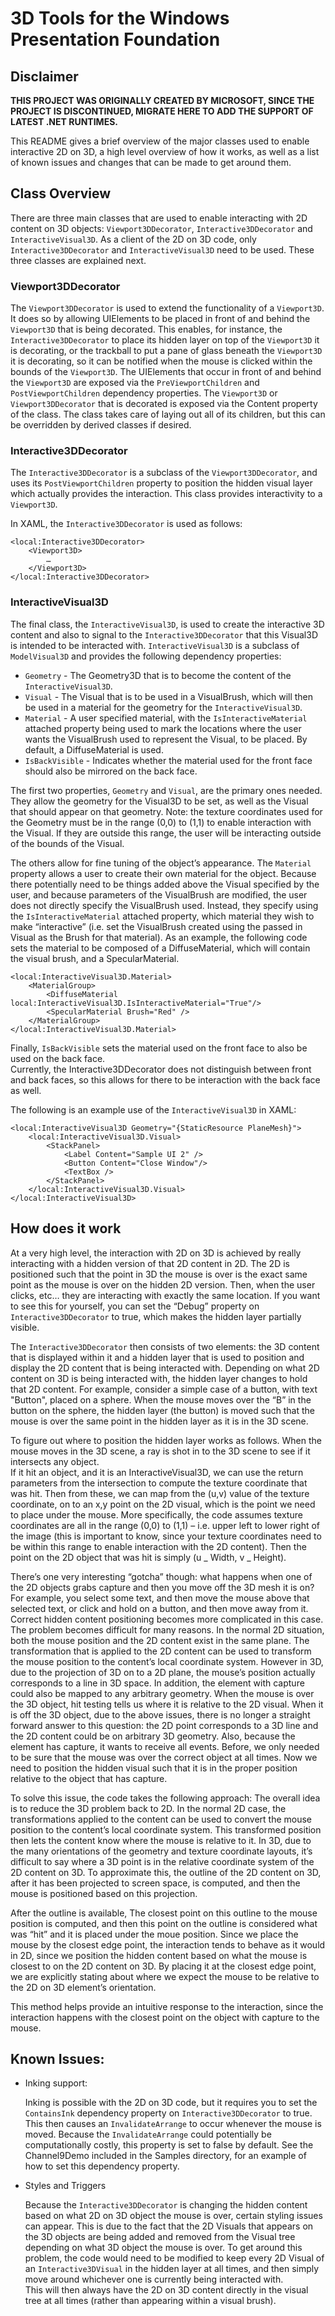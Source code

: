 # 3D Tools for the Windows Presentation Foundation

## Disclaimer

**THIS PROJECT WAS ORIGINALLY CREATED BY MICROSOFT, SINCE THE PROJECT IS DISCONTINUED, MIGRATE HERE TO ADD THE SUPPORT OF LATEST .NET RUNTIMES.**

This README gives a brief overview of the major classes used to enable
interactive 2D on 3D, a high level overview of how it works,
as well as a list of known issues and changes that can be made to get
around them.

## Class Overview

There are three main classes that are used to enable interacting with 2D
content on 3D objects: `Viewport3DDecorator`, `Interactive3DDecorator` and
`InteractiveVisual3D`. As a client of the 2D on 3D code, only `Interactive3DDecorator`
and `InteractiveVisual3D` need to be used. These three classes are explained next.

### Viewport3DDecorator

The `Viewport3DDecorator` is used to extend the functionality of a `Viewport3D`.  
It does so by allowing UIElements to be placed in front of and behind the
`Viewport3D` that is being decorated. This enables, for instance, the
`Interactive3DDecorator` to place its hidden layer on top of the `Viewport3D` it
is decorating, or the trackball to put a pane of glass beneath the `Viewport3D`
it is decorating, so it can be notified when the mouse is clicked within
the bounds of the `Viewport3D`. The UIElements that occur in front of and behind the
`Viewport3D` are exposed via the `PreViewportChildren` and `PostViewportChildren` dependency
properties. The `Viewport3D` or `Viewport3DDecorator` that is decorated is exposed
via the Content property of the class. The class takes care of laying out all
of its children, but this can be overridden by derived classes if desired.

### Interactive3DDecorator

The `Interactive3DDecorator` is a subclass of the `Viewport3DDecorator`, and uses
its `PostViewportChildren` property to position the hidden visual layer which
actually provides the interaction. This class provides interactivity to a `Viewport3D`.

In XAML, the `Interactive3DDecorator` is used as follows:

    <local:Interactive3DDecorator>
    	<Viewport3D>
    		…
    	</Viewport3D>
    </local:Interactive3DDecorator>

### InteractiveVisual3D

The final class, the `InteractiveVisual3D`, is used to create the interactive 3D content
and also to signal to the `Interactive3DDecorator` that this Visual3D is intended to
be interacted with. `InteractiveVisual3D` is a subclass of `ModelVisual3D` and provides
the following dependency properties:

- `Geometry` - The Geometry3D that is to become the content of the `InteractiveVisual3D`.
- `Visual` - The Visual that is to be used in a VisualBrush, which will then
  be used in a material for the geometry for the `InteractiveVisual3D`.
- `Material` - A user specified material, with the `IsInteractiveMaterial` attached
  property being used to mark the locations where the user wants the
  VisualBrush used to represent the Visual, to be placed. By default,
  a DiffuseMaterial is used.
- `IsBackVisible` - Indicates whether the material used for the front face should also be
  mirrored on the back face.

The first two properties, `Geometry` and `Visual`, are the primary ones needed. They allow
the geometry for the Visual3D to be set, as well as the Visual that should appear on that
geometry. Note: the texture coordinates used for the Geometry must be in the range
(0,0) to (1,1) to enable interaction with the Visual. If they are outside this range, the
user will be interacting outside of the bounds of the Visual.

The others allow for fine tuning of the object’s appearance. The `Material` property allows
a user to create their own material for the object. Because there potentially need to be
things added above the Visual specified by the user, and because parameters of the
VisualBrush are modified, the user does not directly specify the VisualBrush used. Instead,
they specify using the `IsInteractiveMaterial` attached property, which material they wish to
make “interactive” (i.e. set the VisualBrush created using the passed in Visual as the
Brush for that material). As an example, the following code sets the material to be composed
of a DiffuseMaterial, which will contain the visual brush, and a SpecularMaterial.

    <local:InteractiveVisual3D.Material>
    	<MaterialGroup>
    		<DiffuseMaterial local:InteractiveVisual3D.IsInteractiveMaterial="True"/>
    		<SpecularMaterial Brush="Red" />
    	</MaterialGroup>
    </local:InteractiveVisual3D.Material>

Finally, `IsBackVisible` sets the material used on the front face to also be used on the back face.  
Currently, the Interactive3DDecorator does not distinguish between front and back faces, so this
allows for there to be interaction with the back face as well.

The following is an example use of the `InteractiveVisual3D` in XAML:

    <local:InteractiveVisual3D Geometry="{StaticResource PlaneMesh}">
    	<local:InteractiveVisual3D.Visual>
    		<StackPanel>
    			<Label Content="Sample UI 2" />
    			<Button Content="Close Window"/>
    			<TextBox />
    		</StackPanel>
    	</local:InteractiveVisual3D.Visual>
    </local:InteractiveVisual3D>

## How does it work

At a very high level, the interaction with 2D on 3D is achieved by really interacting
with a hidden version of that 2D content in 2D. The 2D is positioned such that the
point in 3D the mouse is over is the exact same point as the mouse is over on the
hidden 2D version. Then, when the user clicks, etc… they are interacting with exactly
the same location. If you want to see this for yourself, you can set the “Debug”
property on `Interactive3DDecorator` to true, which makes the hidden layer partially visible.

The `Interactive3DDecorator` then consists of two elements: the 3D content that is displayed
within it and a hidden layer that is used to position and display the 2D content that is
being interacted with. Depending on what 2D content on 3D is being interacted with, the
hidden layer changes to hold that 2D content. For example, consider a simple case of a
button, with text "Button", placed on a sphere. When the mouse moves over the “B” in
the button on the sphere, the hidden layer (the button) is moved such that the mouse is
over the same point in the hidden layer as it is in the 3D scene.

To figure out where to position the hidden layer works as follows. When the mouse moves
in the 3D scene, a ray is shot in to the 3D scene to see if it intersects any object.  
If it hit an object, and it is an InteractiveVisual3D, we can use the return parameters
from the intersection to compute the texture coordinate that was hit. Then from these,
we can map from the (u,v) value of the texture coordinate, on to an x,y point on the 2D
visual, which is the point we need to place under the mouse. More specifically, the code
assumes texture coordinates are all in the range (0,0) to (1,1) – i.e. upper left to lower
right of the image (this is important to know, since your texture coordinates need to
be within this range to enable interaction with the 2D content). Then the point on the
2D object that was hit is simply (u _ Width, v _ Height).

There’s one very interesting “gotcha” though: what happens when one of the 2D objects grabs
capture and then you move off the 3D mesh it is on? For example, you select some text, and
then move the mouse above that selected text, or click and hold on a button, and then move
away from it. Correct hidden content positioning becomes more complicated in this case.  
The problem becomes difficult for many reasons. In the normal 2D situation, both the mouse
position and the 2D content exist in the same plane. The transformation that is applied to
the 2D content can be used to transform the mouse position to the content’s local coordinate
system. However in 3D, due to the projection of 3D on to a 2D plane, the mouse’s position
actually corresponds to a line in 3D space. In addition, the element with capture could also
be mapped to any arbitrary geometry. When the mouse is over the 3D object, hit testing tells
us where it is relative to the 2D visual. When it is off the 3D object, due to the above
issues, there is no longer a straight forward answer to this question: the 2D point corresponds
to a 3D line and the 2D content could be on arbitrary 3D geometry. Also, because the element
has capture, it wants to receive all events. Before, we only needed to be sure that the mouse
was over the correct object at all times. Now we need to position the hidden visual such that
it is in the proper position relative to the object that has capture.

To solve this issue, the code takes the following approach: The overall idea is to reduce
the 3D problem back to 2D. In the normal 2D case, the transformations applied to the
content can be used to convert the mouse position to the content’s local coordinate
system. This transformed position then lets the content know where the mouse is relative
to it. In 3D, due to the many orientations of the geometry and texture coordinate layouts,
it’s difficult to say where a 3D point is in the relative coordinate system of the 2D
content on 3D. To approximate this, the outline of the 2D content on 3D, after it has
been projected to screen space, is computed, and then the mouse is positioned based on
this projection.

After the outline is available, The closest point on this outline to the mouse position
is computed, and then this point on the outline is considered what was “hit” and it is
placed under the moue position. Since we place the mouse by the closest edge point,
the interaction tends to behave as it would in 2D, since we position the hidden content
based on what the mouse is closest to on the 2D content on 3D. By placing it at the
closest edge point, we are explicitly stating about where we expect the mouse to be
relative to the 2D on 3D element’s orientation.

This method helps provide an intuitive response to the interaction, since the interaction
happens with the closest point on the object with capture to the mouse.

## Known Issues:

- Inking support:

  Inking is possible with the 2D on 3D code, but it requires you to set the `ContainsInk`
  dependency property on `Interactive3DDecorator` to true. This then causes an `InvalidateArrange`
  to occur whenever the mouse is moved. Because the `InvalidateArrange` could potentially be
  computationally costly, this property is set to false by default. See the Channel9Demo included
  in the Samples directory, for an example of how to set this dependency property.

- Styles and Triggers

  Because the `Interactive3DDecorator` is changing the hidden content based on what 2D on 3D
  object the mouse is over, certain styling issues can appear. This is due to the fact that
  the 2D Visuals that appears on the 3D objects are being added and removed from the Visual
  tree depending on what 3D object the mouse is over. To get around this problem, the code
  would need to be modified to keep every 2D Visual of an `Interactive3DVisual` in the hidden
  layer at all times, and then simply move around whichever one is currently being interacted with.  
  This will then always have the 2D on 3D content directly in the visual tree at all times
  (rather than appearing within a visual brush).
